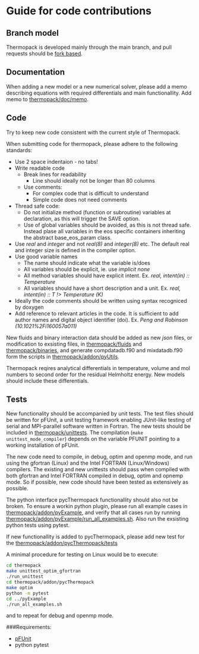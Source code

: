 # Guide for code contributions

## Branch model

Thermopack is developed mainly through the main branch, and pull requests should
be [fork based](https://help.github.com/articles/using-pull-requests/).

## Documentation

When adding a new model or a new numerical solver, please add a memo describing equations with required differentials and main functionallity. Add memo to [thermopack/doc/memo](https://github.com/SINTEF/thermopack/tree/main/doc/memo).

## Code

Try to keep new code consistent with the current style of Thermopack.

When submitting code for thermopack, please adhere to the following standards:

- Use 2 space indentaion - no tabs!
- Write readable code
    - Break lines for readability
        - Line should ideally not be longer than 80 columns
    - Use comments:
        - For complex code that is difficult to understand
        - Simple code does not need comments
- Thread safe code:
    - Do not initialize method (function or subroutine) variables at declaration, as this will trigger the SAVE option.
    - Use of global variables should be avoided, as this is not thread safe. Instead plase all variables in the eos specific containers inheriting the abstract base_eos_param class.
- Use *real* and *integer* and not *real(8)* and *integer(8)* etc. The default real and integer size is defined in the compiler option.
- Use good variable names
    - The name should indicate what the variable is/does
    - All variables should be explicit, ie. use *implicit none*
    - All method variables should have explicit intent. Ex. *real, intent(in) :: Temperature*
    - All variables should have a short description and a unit. Ex. *real, intent(in) :: T !> Temperature (K)*
- Ideally the code comments should be written using syntax recogniced by doxygen
- Add reference to relevant articles in the code. It is sufficient to add author names and digital object identifier (doi). Ex. *Peng and Robinson (10.1021%2Fi160057a011)*


New fluids and binary interaction data should be added as new *json* files, or modification to exsisting files, in [thermopack/fluids](https://github.com/SINTEF/thermopack/tree/main/fluids) and [thermopack/binaries](https://github.com/SINTEF/thermopack/main/tree/binaries), and generate compdatadb.f90 and mixdatadb.f90 form the scripts in [thermopack/addon/pyUtils](https://github.com/SINTEF/thermopack/tree/main/pyUtils).

Thermopack reqires analytical differentials in temperature, volume and mol numbers to second order for the residual Helmholtz energy. New models should include these differentials.

## Tests

New functionality should be accompanied by unit tests. The test files should be written for pFUnit, a unit testing framework enabling JUnit-like testing of serial and MPI-parallel software written in Fortran. The new tests should be included in [thermopack/unittests](https://github.com/SINTEF/thermopack/tree/main/unittest). The compilation (`make unittest_mode_compiler`) depends on the variable PFUNIT pointing to a working installation of pFUnit.

The new code need to compile, in debug, optim and openmp mode, and run using the gfortran (Linux) and the Intel FORTRAN (Linux/Windows) compilers. The existing and new unittests should pass when compiled with both gfortran and Intel FORTRAN compiled in debug, optim and opnemp mode. So if possible, new code should have been tested as extensively as possible.

The python interface pycThermopack functionallity should also not be broken. To ensure a workin python plugin, please run all example cases in [thermopack/addon/pyExample](https://github.com/SINTEF/thermopack/tree/main/addon/pyExample), and verify that all cases run by running [thermopack/addon/pyExample/run_all_examples.sh](https://github.com/SINTEF/thermopack/tree/main/addon/pyExample/run_all_examples.sh). Also run the exsisting python tests using pytest.

If new functionallity is added to pycThermopack, please add new test for the [thermopack/addon/pycThermopack/tests](https://github.com/SINTEF/thermopack/tree/main/addon/pycThermopack/tests)

A minimal procedure for testing on Linux would be to execute:
```bash
cd thermopack
make unittest_optim_gfortran
./run_unittest
cd thermopack/addon/pycThermopack
make optim
python -m pytest
cd ../pyExample
./run_all_examples.sh
```
and to repeat for debug and openmp mode.

###Requirements:
- [pFUnit](https://github.com/Goddard-Fortran-Ecosystem/pFUnit)
- python pytest
